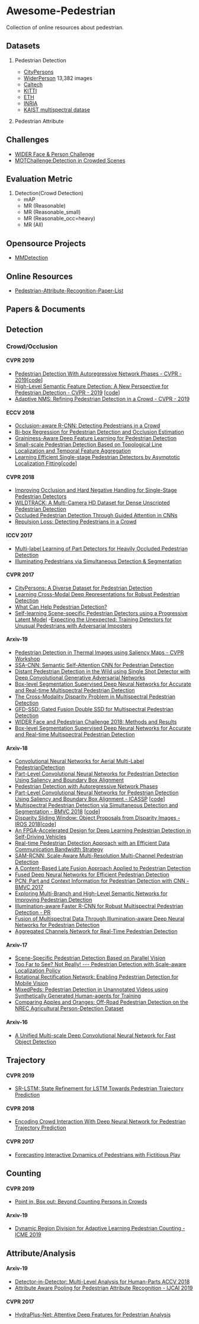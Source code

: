 # Awesome-Pedestrian
Collection of online resources about pedestrian.

## Datasets

1. Pedestrian Detection
     - [CityPersons](https://bitbucket.org/shanshanzhang/citypersons/src/default/)
     - [WiderPerson](http://www.cbsr.ia.ac.cn/users/sfzhang/WiderPerson/) 13,382 images 
     - [Caltech]()
     - [KITTI]()
     - [ETH]()
     - [INRIA]()
     - [KAIST multispectral datase]()
        
2. Pedestrian Attribute

## Challenges

- [WIDER Face & Person Challenge](https://competitions.codalab.org/competitions/20132)
- [MOTChallenge:Detection in Crowded Scenes](https://motchallenge.net/workshops/bmtt2019/detection.html)

## Evaluation Metric
1. Detection(Crowd Detection)
   - mAP
   - MR (Reasonable)	
   - MR (Reasonable_small)	
   - MR (Reasonable_occ=heavy)	
   - MR (All)

## Opensource Projects

- [MMDetection](https://github.com/open-mmlab/mmdetection)

## Online Resources

- [Pedestrian-Attribute-Recognition-Paper-List](https://github.com/wangxiao5791509/Pedestrian-Attribute-Recognition-Paper-List)

## Papers & Documents
## Detection 
### Crowd/Occlusion
#### CVPR 2019
- [Pedestrian Detection With Autoregressive Network Phases - CVPR - 2019](http://openaccess.thecvf.com/content_CVPR_2019/papers/Brazil_Pedestrian_Detection_With_Autoregressive_Network_Phases_CVPR_2019_paper.pdf)[[code](https://github.com/garrickbrazil/AR-Ped)]
- [High-Level Semantic Feature Detection: A New Perspective for Pedestrian Detection - CVPR - 2019](http://openaccess.thecvf.com/content_CVPR_2019/papers/Liu_Point_in_Box_Out_Beyond_Counting_Persons_in_Crowds_CVPR_2019_paper.pdf) [[code](https://github.com/liuwei16/CSP)]
- [Adaptive NMS: Refining Pedestrian Detection in a Crowd - CVPR - 2019](http://openaccess.thecvf.com/content_CVPR_2019/papers/Liu_Adaptive_NMS_Refining_Pedestrian_Detection_in_a_Crowd_CVPR_2019_paper.pdf)

#### ECCV 2018
- [Occlusion-aware R-CNN:
Detecting Pedestrians in a Crowd](http://openaccess.thecvf.com/content_ECCV_2018/papers/Shifeng_Zhang_Occlusion-aware_R-CNN_Detecting_ECCV_2018_paper.pdf)
- [Bi-box Regression for Pedestrian Detection and
Occlusion Estimation](http://openaccess.thecvf.com/content_ECCV_2018/papers/CHUNLUAN_ZHOU_Bi-box_Regression_for_ECCV_2018_paper.pdf)
- [Graininess-Aware Deep Feature Learning for
Pedestrian Detection](http://openaccess.thecvf.com/content_ECCV_2018/papers/Chunze_Lin_Graininess-Aware_Deep_Feature_ECCV_2018_paper.pdf)
- [Small-scale Pedestrian Detection Based on
Topological Line Localization and Temporal
Feature Aggregation](http://openaccess.thecvf.com/content_ECCV_2018/papers/Tao_Song_Small-scale_Pedestrian_Detection_ECCV_2018_paper.pdf)
- [Learning Efficient Single-stage Pedestrian
Detectors by Asymptotic Localization Fitting](http://openaccess.thecvf.com/content_ECCV_2018/papers/Wei_Liu_Learning_Efficient_Single-stage_ECCV_2018_paper.pdf)[[code](https://github.com/VideoObjectSearch/ALFNet)]

#### CVPR 2018
- [Improving Occlusion and Hard Negative Handling for Single-Stage Pedestrian Detectors](http://openaccess.thecvf.com/content_cvpr_2018/papers/Noh_Improving_Occlusion_and_CVPR_2018_paper.pdf)
- [WILDTRACK: A Multi-Camera HD Dataset for Dense Unscripted Pedestrian Detection](http://openaccess.thecvf.com/content_cvpr_2018/papers/Chavdarova_WILDTRACK_A_Multi-Camera_CVPR_2018_paper.pdf)
- [Occluded Pedestrian Detection Through Guided Attention in CNNs](http://openaccess.thecvf.com/content_cvpr_2018/papers/Zhang_Occluded_Pedestrian_Detection_CVPR_2018_paper.pdf)
- [Repulsion Loss: Detecting Pedestrians in a Crowd](http://openaccess.thecvf.com/content_cvpr_2018/papers/Wang_Repulsion_Loss_Detecting_CVPR_2018_paper.pdf)

#### ICCV 2017
- [Multi-label Learning of Part Detectors for Heavily Occluded Pedestrian Detection](http://openaccess.thecvf.com/content_ICCV_2017/papers/Zhou_Multi-Label_Learning_of_ICCV_2017_paper.pdf)
- [Illuminating Pedestrians via Simultaneous Detection & Segmentation](http://openaccess.thecvf.com/content_ICCV_2017/papers/Brazil_Illuminating_Pedestrians_via_ICCV_2017_paper.pdf)

#### CVPR 2017
- [CityPersons: A Diverse Dataset for Pedestrian Detection](http://openaccess.thecvf.com/content_cvpr_2017/papers/Zhang_CityPersons_A_Diverse_CVPR_2017_paper.pdf)
- [Learning Cross-Modal Deep Representations for Robust Pedestrian Detection](http://openaccess.thecvf.com/content_cvpr_2017/papers/Xu_Learning_Cross-Modal_Deep_CVPR_2017_paper.pdf)
- [What Can Help Pedestrian Detection?](http://openaccess.thecvf.com/content_cvpr_2017/papers/Mao_What_Can_Help_CVPR_2017_paper.pdf)
- [Self-learning Scene-specific Pedestrian Detectors
using a Progressive Latent Model](http://openaccess.thecvf.com/content_cvpr_2017/papers/Ye_Self-Learning_Scene-Specific_Pedestrian_CVPR_2017_paper.pdf)
-[Expecting the Unexpected:
Training Detectors for Unusual Pedestrians with Adversarial Imposters](http://openaccess.thecvf.com/content_cvpr_2017/papers/Huang_Expecting_the_Unexpected_CVPR_2017_paper.pdf)

#### Arxiv-19
- [Pedestrian Detection in Thermal Images using Saliency Maps - CVPR Workshop](https://arxiv.org/abs/1904.06859v1)
- [SSA-CNN: Semantic Self-Attention CNN for Pedestrian Detection](https://arxiv.org/abs/1902.09080v3)
- [Distant Pedestrian Detection in the Wild using Single Shot Detector with Deep Convolutional Generative Adversarial Networks](https://arxiv.org/abs/1905.12759v1)
- [Box-level Segmentation Supervised Deep Neural Networks for Accurate and Real-time Multispectral Pedestrian Detection](https://arxiv.org/abs/1902.05291v1)
- [The Cross-Modality Disparity Problem in Multispectral Pedestrian Detection](https://arxiv.org/abs/1901.02645v1)
- [GFD-SSD: Gated Fusion Double SSD for Multispectral Pedestrian Detection](https://arxiv.org/abs/1903.06999)
- [WIDER Face and Pedestrian Challenge 2018: Methods and Results](https://arxiv.org/abs/1902.06854)
- [Box-level Segmentation Supervised Deep Neural Networks for Accurate and Real-time Multispectral Pedestrian Detection](https://arxiv.org/abs/1902.05291)



#### Arxiv-18
- [Convolutional Neural Networks for Aerial Multi-Label PedestrianDetection](https://arxiv.org/abs/1807.05983v1)
- [Part-Level Convolutional Neural Networks for Pedestrian Detection Using Saliency and Boundary Box Alignment](https://arxiv.org/abs/1810.00689v1)
- [Pedestrian Detection with Autoregressive Network Phases](https://arxiv.org/abs/1812.00440v1)
- [Part-Level Convolutional Neural Networks for Pedestrian Detection Using Saliency and Boundary Box Alignment - ICASSP](https://arxiv.org/abs/1810.00689v1) [[code](https://github.com/iyyun/Part-CNN)]
- [Multispectral Pedestrian Detection via Simultaneous Detection and Segmentation - BMVC 2018](https://arxiv.org/abs/1808.04818v1) [[code](https://github.com/Li-Chengyang/MSDS-RCNN)]
- [Disparity Sliding Window: Object Proposals from Disparity Images - IROS 2018](https://arxiv.org/abs/1805.06830v2)[[code](https://github.com/julimueller/disparity-sliding-window)]
- [An FPGA-Accelerated Design for Deep Learning Pedestrian Detection in Self-Driving Vehicles](https://arxiv.org/abs/1809.05879)
- [Real-time Pedestrian Detection Approach with an Efficient Data Communication Bandwidth Strategy](https://arxiv.org/abs/1808.09023)
- [SAM-RCNN: Scale-Aware Multi-Resolution Multi-Channel Pedestrian Detection](https://arxiv.org/abs/1808.02246)
- [A Content-Based Late Fusion Approach Applied to Pedestrian Detection](https://arxiv.org/abs/1806.03361)
- [Fused Deep Neural Networks for Efficient Pedestrian Detection](https://arxiv.org/abs/1805.08688)
- [PCN: Part and Context Information for Pedestrian Detection with CNN - BMVC 2017](https://arxiv.org/abs/1804.04483)
- [Exploring Multi-Branch and High-Level Semantic Networks for Improving Pedestrian Detection](https://arxiv.org/abs/1804.00872)
- [Illumination-aware Faster R-CNN for Robust Multispectral Pedestrian Detection - PR](https://arxiv.org/abs/1803.05347)
- [Fusion of Multispectral Data Through Illumination-aware Deep Neural Networks for Pedestrian Detection](https://arxiv.org/abs/1802.09972)
- [Aggregated Channels Network for Real-Time Pedestrian Detection](https://arxiv.org/abs/1801.00476)



#### Arxiv-17
- [Scene-Specific Pedestrian Detection Based on Parallel Vision](https://arxiv.org/abs/1712.08745)
- [Too Far to See? Not Really! --- Pedestrian Detection with Scale-aware Localization Policy](https://arxiv.org/abs/1709.00235)
- [Rotational Rectification Network: Enabling Pedestrian Detection for Mobile Vision](https://arxiv.org/abs/1706.08917)
- [MixedPeds: Pedestrian Detection in Unannotated Videos using Synthetically Generated Human-agents for Training](https://arxiv.org/abs/1707.09100)
- [Comparing Apples and Oranges: Off-Road Pedestrian Detection on the NREC Agricultural Person-Detection Dataset](https://arxiv.org/abs/1707.07169)




#### Arxiv-16
- [A Unified Multi-scale Deep Convolutional Neural Network for Fast Object Detection](https://arxiv.org/abs/1607.07155)



## Trajectory
#### CVPR 2019
- [SR-LSTM: State Refinement for LSTM Towards Pedestrian Trajectory Prediction](https://arxiv.org/abs/1801.00868)
#### CVPR 2018
- [Encoding Crowd Interaction With Deep Neural Network for Pedestrian Trajectory Prediction](http://openaccess.thecvf.com/content_cvpr_2018/papers/Xu_Encoding_Crowd_Interaction_CVPR_2018_paper.pdf)
#### CVPR 2017
- [Forecasting Interactive Dynamics of Pedestrians with Fictitious Play](http://openaccess.thecvf.com/content_cvpr_2017/papers/Ma_Forecasting_Interactive_Dynamics_CVPR_2017_paper.pdf)


## Counting
#### CVPR 2019
- [Point in, Box out: Beyond Counting Persons in Crowds](http://openaccess.thecvf.com/content_CVPR_2019/papers/Liu_Point_in_Box_Out_Beyond_Counting_Persons_in_Crowds_CVPR_2019_paper.pdf)
#### Arxiv-19
- [Dynamic Region Division for Adaptive Learning Pedestrian Counting - ICME 2019](https://arxiv.org/abs/1908.03978)

## Attribute/Analysis
#### Arxiv-19
- [Detector-in-Detector: Multi-Level Analysis for Human-Parts ACCV 2018](https://arxiv.org/abs/1902.07017)
- [Attribute Aware Pooling for Pedestrian Attribute Recognition - IJCAI 2019](https://arxiv.org/abs/1907.11837)

#### CVPR 2017
- [HydraPlus-Net: Attentive Deep Features for Pedestrian Analysis](http://openaccess.thecvf.com/content_ICCV_2017/papers/Liu_HydraPlus-Net_Attentive_Deep_ICCV_2017_paper.pdf)
